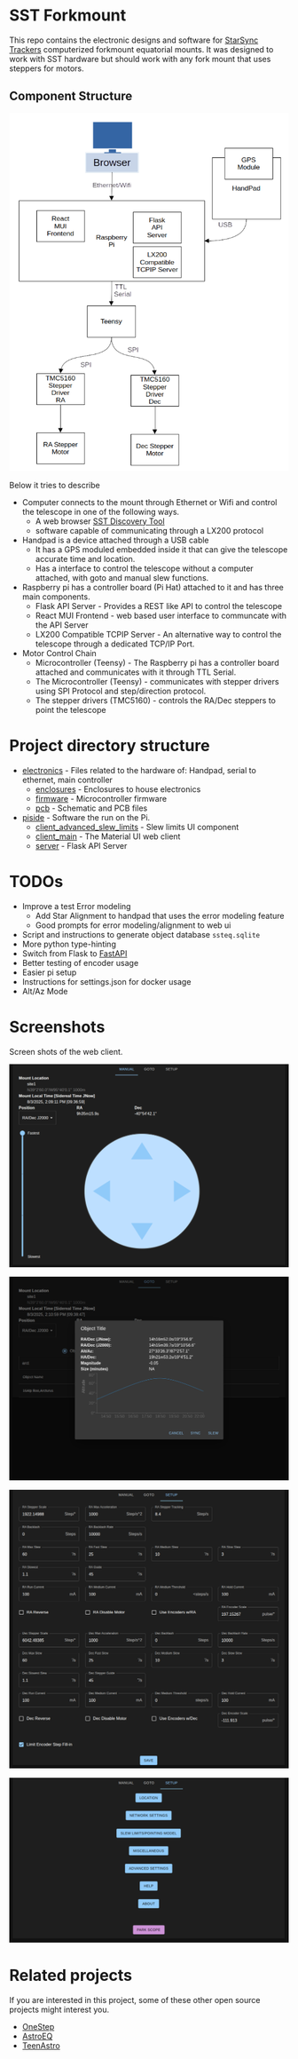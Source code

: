 # SST Forkmount

This repo contains the electronic designs and software for [StarSync Trackers](https://starsynctrackers.com/)
computerized forkmount equatorial mounts. It was designed to work with SST hardware but should work with any fork mount
that uses steppers for motors.

## Component Structure

![Diagram image on how the different components work together to make up the mount](structure_diagram.png)

Below it tries to describe

* Computer connects to the mount through Ethernet or Wifi and control the telescope in one of the following ways.
    * A web browser [SST Discovery Tool](https://github.com/bluthen/SSTForkMountDiscovery)
    * software capable of communicating through a LX200 protocol
* Handpad is a device attached through a USB cable
    * It has a GPS moduled embedded inside it that can give the telescope accurate time and location.
    * Has a interface to control the telescope without a computer attached, with goto and manual slew functions.
* Raspberry pi has a controller board (Pi Hat) attached to it and has three main components.
    * Flask API Server - Provides a REST like API to control the telescope
    * React MUI Frontend - web based user interface to communcate with the API Server
    * LX200 Compatible TCPIP Server - An alternative way to control the telescope through a dedicated TCP/IP Port.
* Motor Control Chain
    * Microcontroller (Teensy) - The Raspberry pi has a controller board attached and communicates with it through TTL
      Serial.
    * The Microcontroller (Teensy) - communicates with stepper drivers using SPI Protocol and step/direction protocol.
    * The stepper drivers (TMC5160) - controls the RA/Dec steppers to point the telescope

# Project directory structure

* [electronics](electronics) - Files related to the hardware of: Handpad, serial to ethernet, main controller
    * [enclosures](electronics/enclosures) - Enclosures to house electronics
    * [firmware](electronics/firmware) - Microcontroller firmware
    * [pcb](electronics/pcb) - Schematic and PCB files
* [piside](piside) - Software the run on the Pi.
    * [client_advanced_slew_limits](piside/client_advanced_slew_limits) - Slew limits UI component
    * [client_main](pisiude/client_main) - The Material UI web client
    * [server](piside/server) - Flask API Server

# TODOs

* Improve a test Error modeling
    * Add Star Alignment to handpad that uses the error modeling feature
    * Good prompts for error modeling/alignment to web ui
* Script and instructions to generate object database `ssteq.sqlite`
* More python type-hinting
* Switch from Flask to [FastAPI](https://fastapi.tiangolo.com/)
* Better testing of encoder usage
* Easier pi setup
* Instructions for settings.json for docker usage
* Alt/Az Mode

# Screenshots

Screen shots of the web client.

![Screen shot of web client software running, circle in middle control directions, side vertical slider for speed.](piside/imgs/shot1.png)

![Screen shot of web client software running, a graph with time and altitude of Arcuturus with coordinates listed](piside/imgs/shot2.png)

![Screen shot of web client software running, advanced configuration window showing settings like steps per degrees, backlash, acceleration](./piside/imgs/shot3.png)

![Screen shot of web client software running, setup menu with a set of buttons to different configuration screens](./piside/imgs/shot4.png)

# Related projects

If you are interested in this project, some of these other open source projects might interest you.

* [OneStep](https://github.com/hjd1964/OnStep)
* [AstroEQ](https://www.astroeq.co.uk/)
* [TeenAstro](https://groups.io/g/TeenAstro)